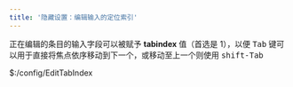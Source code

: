 ```yaml
---
title: '隐藏设置：编辑输入的定位索引'
---
```


正在编辑的条目的输入字段可以被赋予 **tabindex** 值（首选是 1），以便 <kbd>Tab</kbd> 键可以用于直接将焦点依序移动到下一个，或移动至上一个则使用 <kbd>shift-Tab</kbd>

$:/config/EditTabIndex
